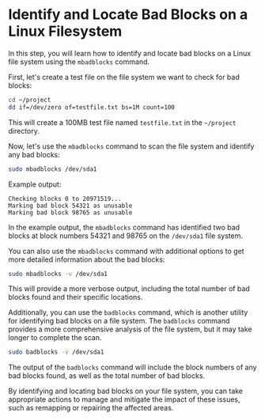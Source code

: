 # Identify and Locate Bad Blocks on a Linux Filesystem

In this step, you will learn how to identify and locate bad blocks on a Linux file system using the `mbadblocks` command.

First, let's create a test file on the file system we want to check for bad blocks:

```bash
cd ~/project
dd if=/dev/zero of=testfile.txt bs=1M count=100
```

This will create a 100MB test file named `testfile.txt` in the `~/project` directory.

Now, let's use the `mbadblocks` command to scan the file system and identify any bad blocks:

```bash
sudo mbadblocks /dev/sda1
```

Example output:

```
Checking blocks 0 to 20971519...
Marking bad block 54321 as unusable
Marking bad block 98765 as unusable
```

In the example output, the `mbadblocks` command has identified two bad blocks at block numbers 54321 and 98765 on the `/dev/sda1` file system.

You can also use the `mbadblocks` command with additional options to get more detailed information about the bad blocks:

```bash
sudo mbadblocks -v /dev/sda1
```

This will provide a more verbose output, including the total number of bad blocks found and their specific locations.

Additionally, you can use the `badblocks` command, which is another utility for identifying bad blocks on a file system. The `badblocks` command provides a more comprehensive analysis of the file system, but it may take longer to complete the scan.

```bash
sudo badblocks -v /dev/sda1
```

The output of the `badblocks` command will include the block numbers of any bad blocks found, as well as the total number of bad blocks.

By identifying and locating bad blocks on your file system, you can take appropriate actions to manage and mitigate the impact of these issues, such as remapping or repairing the affected areas.
